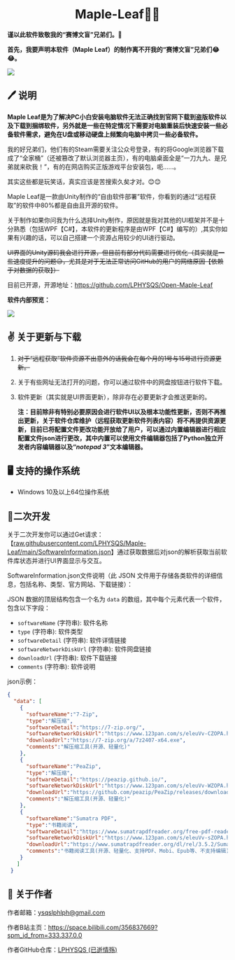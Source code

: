 

<h1 align="center">Maple-Leaf😶‍🌫️</h1>

**谨以此软件致敬我的“赛博文盲”兄弟们。💖**

**首先，我要声明本软件（Maple Leaf）的制作离不开我的“赛博文盲”兄弟们😂😂。**

![](https://github.com/LPHYSQS/Maple-Leaf/blob/main/ImageData/AppLogo.png?raw=true)

## 🖊   说明

**Maple Leaf是为了解决PC小白安装电脑软件无法正确找到官网下载到盗版软件以及下载到捆绑软件，另外就是一些在特定情况下需要对电脑重装后快速安装一些必备软件需求，避免在U盘或移动硬盘上频繁向电脑中拷贝一些必备软件。**

我的好兄弟们，他们有的Steam需要关注公众号登录，有的将Google浏览器下载成了“全家桶”（还被篡改了默认浏览器主页），有的电脑桌面全是“一刀九九、是兄弟就来砍我！”，有的在网店购买正版游戏平台安装包，呃……。

其实这些都是玩笑话，真实应该是苦搜索久矣才对。😊😊

Maple Leaf是一款由Unity制作的“自由软件部署”软件，你看到的通过“远程获取”的软件中80%都是自由且开源的软件。

关于制作如果你问我为什么选择Unity制作，原因就是我对其他的UI框架并不是十分熟悉（包括WPF【C#】，本软件的更新程序是由WPF【C#】编写的）,其实你如果有兴趣的话，可以自己搭建一个资源占用较少的UI进行驱动。

~~UI界面的Unity源码我会进行开源，但目前有部分代码需要进行优化（其实就是一些速度提升的问题😥，尤其是对于无法正常访问GitHub的用户的网络原因【依赖于对数据的获取】）~~

目前已开源，开源地址：https://github.com/LPHYSQS/Open-Maple-Leaf

**软件内部预览：**

![](https://github.com/LPHYSQS/Maple-Leaf/blob/main/ImageData/SoftwareInterface.png?raw=true)

## ✌️ 关于更新与下载

1. ~~对于“远程获取”软件资源不出意外的话我会在每个月的1号与15号进行资源更新。~~

2. 关于有些网址无法打开的问题，你可以通过软件中的网盘按钮进行软件下载。

3. 软件更新（其实就是UI界面更新），除非存在必要更新才会推送更新的。

   **注：目前除非有特别必要原因会进行软件UI以及根本功能性更新，否则不再推出更新，关于软件仓库维护（远程获取更新软件列表内容）将不再提供资源更新，目前已将配置文件更改功能开放给了用户，可以通过内置编辑器进行相应配置文件json进行更改，其中内置可以使用文件编辑器包括了Python独立开发者内容编辑器以及“*notepad 3*”文本编辑器。**

## 🖥 支持的操作系统

- Windows 10及以上64位操作系统

## 🫡二次开发

关于二次开发你可以通过Get请求：【[raw.githubusercontent.com/LPHYSQS/Maple-Leaf/main/SoftwareInformation.json](https://raw.githubusercontent.com/LPHYSQS/Maple-Leaf/main/SoftwareInformation.json)】通过获取数据后对json的解析获取当前软件库状态并进行UI界面显示与交互。

SoftwareInformation.json文件说明（此 JSON 文件用于存储各类软件的详细信息，包括名称、类型、官方网站、下载链接）：

JSON 数据的顶层结构包含一个名为 `data` 的数组，其中每个元素代表一个软件，包含以下字段：

- `softwareName` (字符串): 软件名称
- `type` (字符串): 软件类型
- `softwareDetail` (字符串): 软件详情链接
- `softwareNetworkDiskUrl` (字符串): 软件网盘链接
- `downloadUrl` (字符串): 软件下载链接
- `comments` (字符串): 软件说明

json示例：

```json
{
  "data": [
    {
      "softwareName":"7-Zip",
      "type":"解压缩",
      "softwareDetail":"https://7-zip.org/",
      "softwareNetworkDiskUrl":"https://www.123pan.com/s/eleuVv-CZOPA.html",
      "downloadUrl":"https://7-zip.org/a/7z2407-x64.exe",
      "comments":"解压缩工具(开源、轻量化)"
    },
    {
      "softwareName":"PeaZip",
      "type":"解压缩",
      "softwareDetail":"https://peazip.github.io/",
      "softwareNetworkDiskUrl":"https://www.123pan.com/s/eleuVv-WZOPA.html",
      "downloadUrl":"https://github.com/peazip/PeaZip/releases/download/9.8.0/peazip-9.8.0.WIN64.exe",
      "comments":"解压缩工具(开源、轻量化)"
    },
    {
      "softwareName":"Sumatra PDF",
      "type":"书籍阅读",
      "softwareDetail":"https://www.sumatrapdfreader.org/free-pdf-reader",
      "softwareNetworkDiskUrl":"https://www.123pan.com/s/eleuVv-sZOPA.html",
      "downloadUrl":"https://www.sumatrapdfreader.org/dl/rel/3.5.2/SumatraPDF-3.5.2-64-install.exe",
      "comments":"书籍阅读工具(开源、轻量化、支持PDF、Mobi、Epub等、不支持编辑)"
    }
   ]
 }
```



## 🫠 关于作者

作者邮箱：ysqslphlph@gmail.com

作者B站主页：https://space.bilibili.com/356837669?spm_id_from=333.337.0.0

作者GitHub仓库：[LPHYSQS (已逝情殇)](https://github.com/LPHYSQS)

